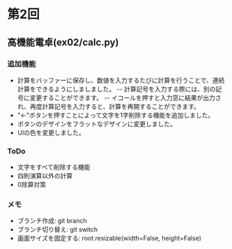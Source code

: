 # 第2回
## 高機能電卓(ex02/calc.py)
### 追加機能
- 計算をバッファーに保存し、数値を入力するたびに計算を行うことで、連続計算をできるようにしましました。
-- 計算記号を入力する際には、別の記号に変更することができます。
-- イコールを押すと入力窓に結果が出力され、再度計算記号を入力すると、計算を再開することができます。
- "<-"ボタンを押すことによって文字を1字削除する機能を追加しました。
- ボタンのデザインをフラットなデザインに変更しました。
- UIの色を変更しました。
### ToDo
- 文字をすべて削除する機能
- 四則演算以外の計算
- 0除算対策
### メモ
- ブランチ作成: git branch <branch>
- ブランチ切り替え: git switch <branch>
- 画面サイズを固定する: root.resizable(width=False, height=False)
